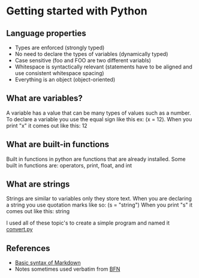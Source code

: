 # Getting started with Python

## Language properties
- Types are enforced (strongly typed)
- No need to declare the types of variables (dynamically typed)
- Case sensitive (foo and FOO are two different variabls)
- Whitespace is syntactically relevant (statements have to be aligned
  and use consistent whitespace spacing)
- Everything is an object (object-oriented)

## What are variables?
A variable has a value that can be many types of values such as a number.
To declare a variable you use the equal sign like this ex: (x = 12).
When you print "x" it comes out like this: 12

## What are built-in functions
Built in functions in python are functions that are already installed.
Some built in functions are: operators, print, float, and int

## What are strings
Strings are similar to variables only they store text.
When you are declaring a string you use quotation marks like so: (s = "string")
When you print "s" it comes out like this: string


I used all of these topic's to create a simple program and named it [convert.py](./convert.py)



## References
- [Basic syntax of Markdown](https://www.markdownguide.org/basic-syntax/)
- Notes sometimes used verbatim from [BFN][1]

<!-- Links to references -->
[1]: <https://www.amazon.com/Everything-Computer-Science-Coding-Notebook-ebook/dp/B0844HYZKN> (Everything You Need to Ace Computer Science and Coding in One Big Fat Notebook)
[2]: <https://www.mathsisfun.com/sets/domain-range-codomain.html> (Domain, Codomain and Range)